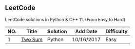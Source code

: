 ## LeetCode

LeetCode solutions in Python & C++ 11. (From Easy to Hard) 

| NO.  | Title                                    | Solution | Add Date   | Difficulty |
| ---- | ---------------------------------------- | -------- | ---------- | ---------- |
| 1    | [Two Sum](https://leetcode.com/problems/two-sum/description/) | Python   | 10/16/2017 | Easy       |



